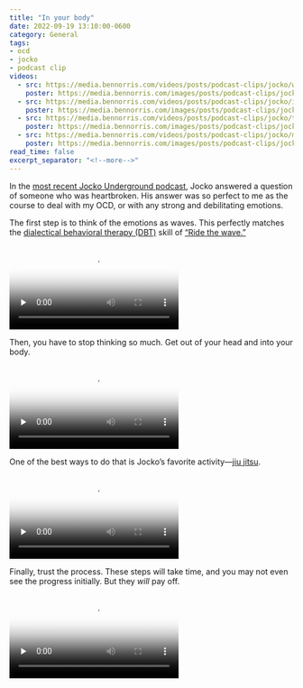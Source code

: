 ```yaml
---
title: "In your body"
date: 2022-09-19 13:10:00-0600
category: General
tags:
- ocd
- jocko
- podcast clip
videos:
  - src: https://media.bennorris.com/videos/posts/podcast-clips/jocko/waves-of-emotion.mov
    poster: https://media.bennorris.com/images/posts/podcast-clips/jocko/waves-of-emotion.jpg
  - src: https://media.bennorris.com/videos/posts/podcast-clips/jocko/into-your-body.mov
    poster: https://media.bennorris.com/images/posts/podcast-clips/jocko/into-your-body.jpg
  - src: https://media.bennorris.com/videos/posts/podcast-clips/jocko/train-jiu-jitsu.mov
    poster: https://media.bennorris.com/images/posts/podcast-clips/jocko/train-jiu-jitsu.jpg
  - src: https://media.bennorris.com/videos/posts/podcast-clips/jocko/making-you-better.mov
    poster: https://media.bennorris.com/images/posts/podcast-clips/jocko/making-you-better.jpg
read_time: false
excerpt_separator: "<!--more-->"
---
```



In the [most recent Jocko Underground podcast](https://micro.bennorris.com/2022/09/17/jocko-underground-pygmalion.html), Jocko answered a question of someone who was heartbroken. His answer was so perfect to me as the course to deal with my OCD, or with any strong and debilitating emotions.

The first step is to think of the emotions as waves. This perfectly matches the [dialectical behavioral therapy (DBT)](https://en.wikipedia.org/wiki/Dialectical_behavior_therapy) skill of [“Ride the wave.”](https://dbtselfhelp.com/dbt-skills-list/emotion-regulation/ride-the-wave/)

<div class="embed-responsive embed-responsive-16by9">
    <video class="embed-responsive-item" controls="controls" playsinline="playsinline" src="https://media.bennorris.com/videos/posts/podcast-clips/jocko/waves-of-emotion.mov" poster="https://media.bennorris.com/images/posts/podcast-clips/jocko/waves-of-emotion.jpeg" style="background-image:url(https://media.bennorris.com/images/posts/podcast-clips/jocko/waves-of-emotion.jpeg);background-size:contain;background-repeat:no-repeat;" preload="none"></video>
</div>

<!--more-->

Then, you have to stop thinking so much. Get out of your head and into your body.

<div class="embed-responsive embed-responsive-16by9">
    <video class="embed-responsive-item" controls="controls" playsinline="playsinline" src="https://media.bennorris.com/videos/posts/podcast-clips/jocko/into-your-body.mov" poster="https://media.bennorris.com/images/posts/podcast-clips/jocko/into-your-body.jpeg" style="background-image:url(https://media.bennorris.com/images/posts/podcast-clips/jocko/into-your-body.jpeg);background-size:contain;background-repeat:no-repeat;" preload="none"></video>
</div>

One of the best ways to do that is Jocko’s favorite activity—[jiu jitsu](https://en.wikipedia.org/wiki/Jujutsu).

<div class="embed-responsive embed-responsive-16by9">
    <video class="embed-responsive-item" controls="controls" playsinline="playsinline" src="https://media.bennorris.com/videos/posts/podcast-clips/jocko/train-jiu-jitsu.mov" poster="https://media.bennorris.com/images/posts/podcast-clips/jocko/train-jiu-jitsu.jpeg" style="background-image:url(https://media.bennorris.com/images/posts/podcast-clips/jocko/train-jiu-jitsu.jpeg);background-size:contain;background-repeat:no-repeat;" preload="none"></video>
</div>

Finally, trust the process. These steps will take time, and you may not even see the progress initially. But they *will* pay off.

<div class="embed-responsive embed-responsive-16by9">
    <video class="embed-responsive-item" controls="controls" playsinline="playsinline" src="https://media.bennorris.com/videos/posts/podcast-clips/jocko/making-you-better.mov" poster="https://media.bennorris.com/images/posts/podcast-clips/jocko/making-you-better.jpeg" style="background-image:url(https://media.bennorris.com/images/posts/podcast-clips/jocko/making-you-better.jpeg);background-size:contain;background-repeat:no-repeat;" preload="none"></video>
</div>



